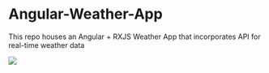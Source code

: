 # Angular-Weather-App
This repo houses an Angular + RXJS Weather App that incorporates API for real-time weather data

![](Weather_App_Angular_RXJS/Weather_App.gif) 
